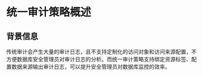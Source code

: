 # 统一审计策略概述<a name="ZH-CN_TOPIC_0000001171403117"></a>

## 背景信息<a name="zh-cn_topic_0059779254_scb146a893fd449f79c0fa258dcab03f1"></a>

传统审计会产生大量的审计日志，且不支持定制化的访问对象和访问来源配置，不方便数据库安全管理员对审计日志的分析。而统一审计策略支持绑定资源标签、配置数据来源输出审计日志，可以提升安全管理员对数据库监控的效率。
